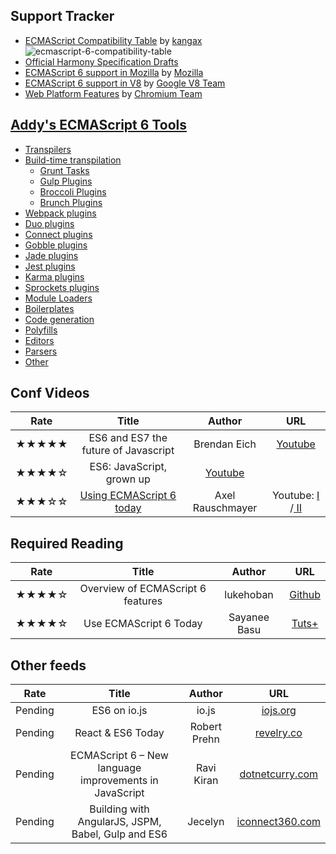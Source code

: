 ## Support Tracker
* [ECMAScript Compatibility Table](http://kangax.github.io/compat-table/es6/) by [kangax](kangax)
![ecmascript-6-compatibility-table](https://cloud.githubusercontent.com/assets/1564923/6500314/211bbcf4-c345-11e4-89b2-a7d6f5167a41.png)
* [Official Harmony Specification Drafts](http://wiki.ecmascript.org/doku.php?id=harmony:specification_drafts)
* [ECMAScript 6 support in Mozilla](https://developer.mozilla.org/en-US/docs/Web/JavaScript/New_in_JavaScript/ECMAScript_6_support_in_Mozilla) by [Mozilla](https://developer.mozilla.org/)
* [ECMAScript 6 support in V8](https://code.google.com/p/v8/issues/list?q=label:Harmony) by [Google V8 Team](https://code.google.com/p/v8/)
* [Web Platform Features](https://www.chromestatus.com/features#es6) by [Chromium Team](http://www.chromium.org/developers/web-platform-status)

## [Addy's ECMAScript 6 Tools](https://github.com/addyosmani/es6-tools)
* [Transpilers](https://github.com/addyosmani/es6-tools#transpilers)
* [Build-time transpilation](https://github.com/addyosmani/es6-tools#build-time-transpilation)
  * [Grunt Tasks](https://github.com/addyosmani/es6-tools#grunt-tasks)
  * [Gulp Plugins](https://github.com/addyosmani/es6-tools#gulp-plugins)
  * [Broccoli Plugins](https://github.com/addyosmani/es6-tools#broccoli-plugins)
  * [Brunch Plugins](https://github.com/addyosmani/es6-tools#brunch-plugins)
* [Webpack plugins](https://github.com/addyosmani/es6-tools#webpack-plugins)
* [Duo plugins](https://github.com/addyosmani/es6-tools#duo-plugins)
* [Connect plugins](https://github.com/addyosmani/es6-tools#connect-plugins)
* [Gobble plugins](https://github.com/addyosmani/es6-tools#gobble-plugins)
* [Jade plugins](https://github.com/addyosmani/es6-tools#jade-plugins)
* [Jest plugins](https://github.com/addyosmani/es6-tools#jest-plugins)
* [Karma plugins](https://github.com/addyosmani/es6-tools#karma-plugins)
* [Sprockets plugins](https://github.com/addyosmani/es6-tools#sprockets-plugins)
* [Module Loaders](https://github.com/addyosmani/es6-tools#module-loaders)
* [Boilerplates](https://github.com/addyosmani/es6-tools#boilerplates)
* [Code generation](https://github.com/addyosmani/es6-tools#code-generation)
* [Polyfills](https://github.com/addyosmani/es6-tools#polyfills)
* [Editors](https://github.com/addyosmani/es6-tools#editors)
* [Parsers](https://github.com/addyosmani/es6-tools#parsers)
* [Other](https://github.com/addyosmani/es6-tools#other)

## Conf Videos

| Rate | Title | Author | URL |
| :--: | :---: | :----: | :-: |
| ★★★★★ | ES6 and ES7 the future of Javascript | Brendan Eich | [Youtube](https://www.youtube.com/watch?v=6AytbSdWBKg&t=788) |
| ★★★★☆ | ES6: JavaScript, grown up | [Youtube](https://www.youtube.com/watch?v=mPq5S27qWW8&t=106) |
| ★★★☆☆ | [Using ECMAScript 6 today](https://speakerdeck.com/rauschma/using-ecmascript-6-today) | Axel Rauschmayer | Youtube: [I](https://www.youtube.com/watch?v=Fg3bEZIcnUw) /[ II](https://www.youtube.com/watch?v=Vhhq1WpzsnM) |

## Required Reading

| Rate | Title | Author | URL |
| :--: | :---: | :----: | :-: |
| ★★★★☆ | Overview of ECMAScript 6 features | lukehoban | [Github](https://github.com/lukehoban/es6features)|
| ★★★★☆ |Use ECMAScript 6 Today|Sayanee Basu|[Tuts+](https://code.tutsplus.com/articles/use-ecmascript-6-today--net-31582)|

## Other feeds

| Rate | Title | Author | URL |
| :--: | :---: | :----: | :-: |
| Pending | ES6 on io.js | io.js | [iojs.org](https://iojs.org/en/es6.html) |
| Pending | React & ES6 Today | Robert Prehn | [revelry.co](http://revelry.co/development/2015/03/02/es6-and-react/) |
| Pending | ECMAScript 6 – New language improvements in JavaScript | Ravi Kiran | [dotnetcurry.com](http://www.dotnetcurry.com/showarticle.aspx?ID=1090) |
| Pending | Building with AngularJS, JSPM, Babel, Gulp and ES6 | Jecelyn | [iconnect360.com](http://engineering.iconnect360.com/angularjs/) |
